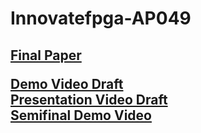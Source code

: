 # Innovatefpga-AP049
<h2>

[Final Paper](http://www.innovatefpga.com/cgi-bin/innovate/teams.pl?Id=AP049&All=1)

[Demo Video Draft](https://youtu.be/EHzcJHJ4WhU)<br>
[Presentation Video Draft](https://youtu.be/MtJmKKRCLlM)<br>
[Semifinal Demo Video](https://youtu.be/G_AMQiRGlIs)<br>
</h2>
